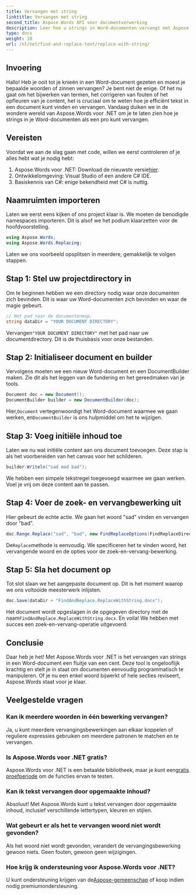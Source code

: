 ```yaml
---
title: Vervangen met string
linktitle: Vervangen met string
second_title: Aspose.Words API voor documentverwerking
description: Leer hoe u strings in Word-documenten vervangt met Aspose.Words voor .NET met deze stapsgewijze handleiding. Perfect voor ontwikkelaars die documentbewerking willen automatiseren.
type: docs
weight: 10
url: /nl/net/find-and-replace-text/replace-with-string/
---
```


## Invoering

Hallo! Heb je ooit tot je knieën in een Word-document gezeten en moest je bepaalde woorden of zinnen vervangen? Je bent niet de enige. Of het nu gaat om het bijwerken van termen, het corrigeren van fouten of het opfleuren van je content, het is cruciaal om te weten hoe je efficiënt tekst in een document kunt vinden en vervangen. Vandaag duiken we in de wondere wereld van Aspose.Words voor .NET om je te laten zien hoe je strings in je Word-documenten als een pro kunt vervangen.

## Vereisten

Voordat we aan de slag gaan met code, willen we eerst controleren of je alles hebt wat je nodig hebt:

1.  Aspose.Words voor .NET: Download de nieuwste versie[hier](https://releases.aspose.com/words/net/).
2. Ontwikkelomgeving: Visual Studio of een andere C# IDE.
3. Basiskennis van C#: enige bekendheid met C# is nuttig.

## Naamruimten importeren

Laten we eerst eens kijken of ons project klaar is. We moeten de benodigde namespaces importeren. Dit is alsof we het podium klaarzetten voor de hoofdvoorstelling.

```csharp
using Aspose.Words;
using Aspose.Words.Replacing;
```

Laten we ons voorbeeld opsplitsen in meerdere, gemakkelijk te volgen stappen.

## Stap 1: Stel uw projectdirectory in

Om te beginnen hebben we een directory nodig waar onze documenten zich bevinden. Dit is waar uw Word-documenten zich bevinden en waar de magie gebeurt.

```csharp
// Het pad naar de documentenmap.
string dataDir = "YOUR DOCUMENT DIRECTORY";
```

 Vervangen`"YOUR DOCUMENT DIRECTORY"` met het pad naar uw documentdirectory. Dit is de thuisbasis voor onze bestanden.

## Stap 2: Initialiseer document en builder

Vervolgens moeten we een nieuw Word-document en een DocumentBuilder maken. Zie dit als het leggen van de fundering en het gereedmaken van je tools.

```csharp
Document doc = new Document();
DocumentBuilder builder = new DocumentBuilder(doc);
```

 Hier,`Document` vertegenwoordigt het Word-document waarmee we gaan werken, en`DocumentBuilder` is ons hulpmiddel om het te wijzigen.

## Stap 3: Voeg initiële inhoud toe

Laten we nu wat initiële content aan ons document toevoegen. Deze stap is als het voorbereiden van het canvas voor het schilderen.

```csharp
builder.Writeln("sad mad bad");
```

We hebben een simpele tekstregel toegevoegd waarmee we gaan werken. Voel je vrij om deze content aan te passen.

## Stap 4: Voer de zoek- en vervangbewerking uit

Hier gebeurt de echte actie. We gaan het woord "sad" vinden en vervangen door "bad".

```csharp
doc.Range.Replace("sad", "bad", new FindReplaceOptions(FindReplaceDirection.Forward));
```

 De`Replace`methode is eenvoudig. We specificeren het te vinden woord, het vervangende woord en de opties voor de zoek-en-vervang-bewerking.

## Stap 5: Sla het document op

Tot slot slaan we het aangepaste document op. Dit is het moment waarop we ons voltooide meesterwerk inlijsten.

```csharp
doc.Save(dataDir + "FindAndReplace.ReplaceWithString.docx");
```

 Het document wordt opgeslagen in de opgegeven directory met de naam`FindAndReplace.ReplaceWithString.docx`. En voila! We hebben met succes een zoek-en-vervang-operatie uitgevoerd.

## Conclusie

Daar heb je het! Met Aspose.Words voor .NET is het vervangen van strings in een Word-document een fluitje van een cent. Deze tool is ongelooflijk krachtig en stelt je in staat om documenten eenvoudig programmatisch te manipuleren. Of je nu een enkel woord bijwerkt of hele secties reviseert, Aspose.Words staat voor je klaar.

## Veelgestelde vragen

### Kan ik meerdere woorden in één bewerking vervangen?
Ja, u kunt meerdere vervangingsbewerkingen aan elkaar koppelen of reguliere expressies gebruiken om meerdere patronen te matchen en te vervangen.

### Is Aspose.Words voor .NET gratis?
 Aspose.Words voor .NET is een betaalde bibliotheek, maar je kunt een[gratis proefperiode](https://releases.aspose.com/) om de functies ervan te testen.

### Kan ik tekst vervangen door opgemaakte inhoud?
Absoluut! Met Aspose.Words kunt u tekst vervangen door opgemaakte inhoud, inclusief verschillende lettertypen, kleuren en stijlen.

### Wat gebeurt er als het te vervangen woord niet wordt gevonden?
Als het woord niet wordt gevonden, verandert de vervangingsbewerking gewoon niets. Geen fouten, gewoon geen wijzigingen.

### Hoe krijg ik ondersteuning voor Aspose.Words voor .NET?
 U kunt ondersteuning krijgen van de[Aspose-gemeenschap](https://forum.aspose.com/c/words/8) of koop indien nodig premiumondersteuning.